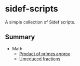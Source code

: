 # sidef-scripts

A simple collection of Sidef scripts.

## Summary

* Math
    * [Product of primes approx](./Math/product_of_primes_approx.sf)
    * [Unreduced fractions](./Math/unreduced_fractions.sf)
